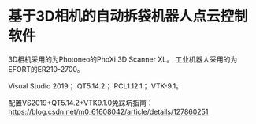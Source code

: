 # 基于3D相机的自动拆袋机器人点云控制软件

3D相机采用的为Photoneo的PhoXi 3D Scanner XL。
工业机器人采用的为EFORT的ER210-2700。

Visual Studio 2019；
QT5.14.2；
PCL1.12.1；
VTK-9.1。

配置VS2019+QT5.14.2+VTK9.1.0免踩坑指南：https://blog.csdn.net/m0_61608042/article/details/127860251
